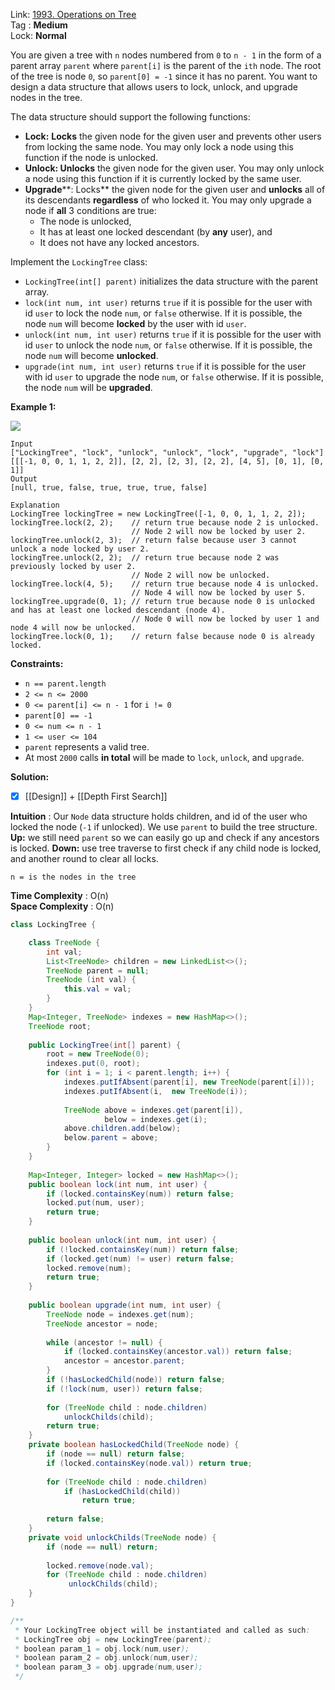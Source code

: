 Link: [1993. Operations on Tree](https://leetcode.com/problems/operations-on-tree/) <br>
Tag : **Medium**<br>
Lock: **Normal**

You are given a tree with `n` nodes numbered from `0` to `n - 1` in the form of a parent array `parent` where `parent[i]` is the parent of the `ith` node. The root of the tree is node `0`, so `parent[0] = -1` since it has no parent. You want to design a data structure that allows users to lock, unlock, and upgrade nodes in the tree.

The data structure should support the following functions:

-   **Lock:** **Locks** the given node for the given user and prevents other users from locking the same node. You may only lock a node using this function if the node is unlocked.
-   **Unlock: Unlocks** the given node for the given user. You may only unlock a node using this function if it is currently locked by the same user.
-   **Upgrade****: Locks** the given node for the given user and **unlocks** all of its descendants **regardless** of who locked it. You may only upgrade a node if **all** 3 conditions are true:
    -   The node is unlocked,
    -   It has at least one locked descendant (by **any** user), and
    -   It does not have any locked ancestors.

Implement the `LockingTree` class:

-   `LockingTree(int[] parent)` initializes the data structure with the parent array.
-   `lock(int num, int user)` returns `true` if it is possible for the user with id `user` to lock the node `num`, or `false` otherwise. If it is possible, the node `num` will become **locked** by the user with id `user`.
-   `unlock(int num, int user)` returns `true` if it is possible for the user with id `user` to unlock the node `num`, or `false` otherwise. If it is possible, the node `num` will become **unlocked**.
-   `upgrade(int num, int user)` returns `true` if it is possible for the user with id `user` to upgrade the node `num`, or `false` otherwise. If it is possible, the node `num` will be **upgraded**.

**Example 1:**

![](https://assets.leetcode.com/uploads/2021/07/29/untitled.png)
```
Input
["LockingTree", "lock", "unlock", "unlock", "lock", "upgrade", "lock"]
[[[-1, 0, 0, 1, 1, 2, 2]], [2, 2], [2, 3], [2, 2], [4, 5], [0, 1], [0, 1]]
Output
[null, true, false, true, true, true, false]

Explanation
LockingTree lockingTree = new LockingTree([-1, 0, 0, 1, 1, 2, 2]);
lockingTree.lock(2, 2);    // return true because node 2 is unlocked.
                           // Node 2 will now be locked by user 2.
lockingTree.unlock(2, 3);  // return false because user 3 cannot unlock a node locked by user 2.
lockingTree.unlock(2, 2);  // return true because node 2 was previously locked by user 2.
                           // Node 2 will now be unlocked.
lockingTree.lock(4, 5);    // return true because node 4 is unlocked.
                           // Node 4 will now be locked by user 5.
lockingTree.upgrade(0, 1); // return true because node 0 is unlocked and has at least one locked descendant (node 4).
                           // Node 0 will now be locked by user 1 and node 4 will now be unlocked.
lockingTree.lock(0, 1);    // return false because node 0 is already locked.
```

**Constraints:**
-   `n == parent.length`
-   `2 <= n <= 2000`
-   `0 <= parent[i] <= n - 1` for `i != 0`
-   `parent[0] == -1`
-   `0 <= num <= n - 1`
-   `1 <= user <= 104`
-   `parent` represents a valid tree.
-   At most `2000` calls **in total** will be made to `lock`, `unlock`, and `upgrade`.

**Solution:**

- [x] [[Design]] + [[Depth First Search]]

**Intuition** :
Our `Node` data structure holds children, and id of the user who locked the node (`-1` if unlocked). We use `parent` to build the tree structure.
**Up:** we still need `parent` so we can easily go up and check if any ancestors is locked.
**Down:** use tree traverse to first check if any child node is locked, and another round to clear all locks.

```
n = is the nodes in the tree
```
**Time Complexity** : O(n)<br>
**Space Complexity** : O(n)

```java
class LockingTree {

    class TreeNode {
        int val;
        List<TreeNode> children = new LinkedList<>();
        TreeNode parent = null;
        TreeNode (int val) {
            this.val = val;
        }
    }
    Map<Integer, TreeNode> indexes = new HashMap<>();
    TreeNode root;
    
    public LockingTree(int[] parent) {
        root = new TreeNode(0);
        indexes.put(0, root);
        for (int i = 1; i < parent.length; i++) {
            indexes.putIfAbsent(parent[i], new TreeNode(parent[i]));
            indexes.putIfAbsent(i,  new TreeNode(i));
            
            TreeNode above = indexes.get(parent[i]),
                     below = indexes.get(i);
            above.children.add(below);
            below.parent = above;
        }
    }
    
    Map<Integer, Integer> locked = new HashMap<>();
    public boolean lock(int num, int user) {
        if (locked.containsKey(num)) return false;
        locked.put(num, user);
        return true;
    }
    
    public boolean unlock(int num, int user) {
        if (!locked.containsKey(num)) return false;
        if (locked.get(num) != user) return false;
        locked.remove(num);
        return true;
    }
    
    public boolean upgrade(int num, int user) {
        TreeNode node = indexes.get(num);
        TreeNode ancestor = node;
        
        while (ancestor != null) {
            if (locked.containsKey(ancestor.val)) return false;
            ancestor = ancestor.parent;
        }
        if (!hasLockedChild(node)) return false;
        if (!lock(num, user)) return false;
        
        for (TreeNode child : node.children)
            unlockChilds(child);
        return true;
    }
    private boolean hasLockedChild(TreeNode node) {
        if (node == null) return false;
        if (locked.containsKey(node.val)) return true;
        
        for (TreeNode child : node.children)
            if (hasLockedChild(child))
                return true;
        
        return false;
    }
    private void unlockChilds(TreeNode node) {
        if (node == null) return;
        
        locked.remove(node.val);
        for (TreeNode child : node.children)
             unlockChilds(child);
    }
}

/**
 * Your LockingTree object will be instantiated and called as such:
 * LockingTree obj = new LockingTree(parent);
 * boolean param_1 = obj.lock(num,user);
 * boolean param_2 = obj.unlock(num,user);
 * boolean param_3 = obj.upgrade(num,user);
 */
```
